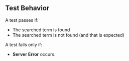 ## Test Behavior

A test passes if:
+ The searched term is found
+ The searched term is not found (and that is expected)

A test fails only if:
- **Server Error** occurs.
